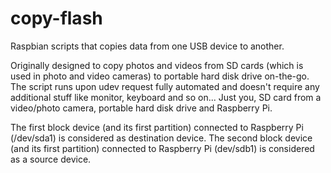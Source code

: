 # copy-flash
Raspbian scripts that copies data from one USB device to another. 

Originally designed to copy photos and videos from SD cards (which is used in photo and video cameras) to portable hard disk drive on-the-go.
The script runs upon udev request fully automated and doesn't require any additional stuff like monitor, keyboard and so on...
Just you, SD card from a video/photo camera, portable hard disk drive and Raspberry Pi.

The first block device (and its first partition) connected to Raspberry Pi (/dev/sda1) is considered as destination device.
The second block device (and its first partition) connected to Raspberry Pi (dev/sdb1) is considered as a source device.
